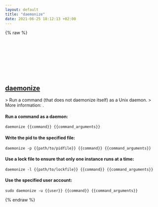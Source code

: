 ```yaml
---
layout: default
title: "daemonize"
date: 2021-06-25 18:12:13 +02:00
---
```

{% raw %}
<h2 id="daemonize">
  <a href="/en/linux/daemonize.html">daemonize</a> <a href="#daemonize"><svg class="icon">
    <use href="/assets/images/unicode_sprite.svg#link" />
  </svg></a>
</h2>
> Run a command (that does not daemonize itself) as a Unix daemon.
> More information: <http://software.clapper.org/daemonize/>.

#### Run a command as a daemon:
```shell
daemonize {{command}} {{command_arguments}}
```
#### Write the pid to the specified file:
```shell
daemonize -p {{path/to/pidfile}} {{command}} {{command_arguments}}
```
#### Use a lock file to ensure that only one instance runs at a time:
```shell
daemonize -l {{path/to/lockfile}} {{command}} {{command_arguments}}
```
#### Use the specified user account:
```shell
sudo daemonize -u {{user}} {{command}} {{command_arguments}}
```
{% endraw %}